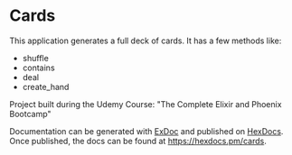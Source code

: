 # Cards

This application generates a full deck of cards. It has a few methods like:

- shuffle
- contains
- deal
- create_hand

Project built during the Udemy Course: "The Complete Elixir and Phoenix Bootcamp"

Documentation can be generated with [ExDoc](https://github.com/elixir-lang/ex_doc)
and published on [HexDocs](https://hexdocs.pm). Once published, the docs can
be found at <https://hexdocs.pm/cards>.
